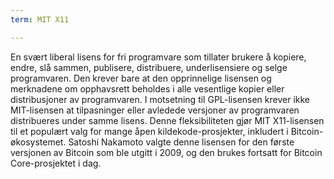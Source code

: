 ```yaml
---
term: MIT X11

---
```

En svært liberal lisens for fri programvare som tillater brukere å kopiere, endre, slå sammen, publisere, distribuere, underlisensiere og selge programvaren. Den krever bare at den opprinnelige lisensen og merknadene om opphavsrett beholdes i alle vesentlige kopier eller distribusjoner av programvaren. I motsetning til GPL-lisensen krever ikke MIT-lisensen at tilpasninger eller avledede versjoner av programvaren distribueres under samme lisens. Denne fleksibiliteten gjør MIT X11-lisensen til et populært valg for mange åpen kildekode-prosjekter, inkludert i Bitcoin-økosystemet. Satoshi Nakamoto valgte denne lisensen for den første versjonen av Bitcoin som ble utgitt i 2009, og den brukes fortsatt for Bitcoin Core-prosjektet i dag.